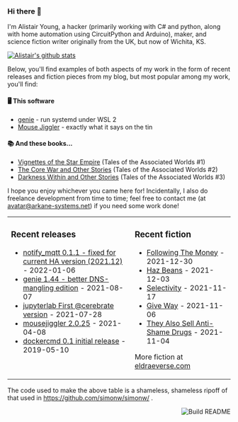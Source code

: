 ### Hi there 👋

I'm Alistair Young, a hacker (primarily working with C# and python, along with home automation using CircuitPython and Arduino), maker, and science fiction writer originally from the UK, but now of Wichita, KS.

[![Alistair's github stats](https://github-readme-stats.vercel.app/api?username=cerebrate&show_icons=true)](https://github.com/anuraghazra/github-readme-stats)

Below, you'll find examples of both aspects of my work in the form of recent releases and fiction pieces from my blog, but most popular among my work, you'll find:

#### :desktop_computer: This software

* [genie](https://github.com/arkane-systems/genie) - run systemd under WSL 2
* [Mouse Jiggler](https://github.com/cerebrate/mousejiggler) - exactly what it says on the tin

#### :books: And these books...

* [Vignettes of the Star Empire](https://www.amazon.com/gp/product/B00A2X4QQO/) (Tales of the Associated Worlds #1)
* [The Core War and Other Stories](https://www.amazon.com/gp/product/B00VSM9NNE/) (Tales of the Associated Worlds #2)
* [Darkness Within and Other Stories](https://www.amazon.com/gp/product/B082HC8JRQ/) (Tales of the Associated Worlds #3)

I hope you enjoy whichever you came here for! Incidentally, I also do freelance development from time to time; feel free to contact me (at avatar@arkane-systems.net) if you need some work done!

<table><tr><td valign="top">

### Recent releases
<!-- releases starts -->
* [notify_mqtt 0.1.1 - fixed for current HA version (2021.12)](https://github.com/cerebrate/notify_mqtt/releases/tag/0.1.1) - 2022-01-06
* [genie 1.44 - better DNS-mangling edition](https://github.com/arkane-systems/genie/releases/tag/v1.44) - 2021-08-07
* [jupyterlab First @cerebrate version](https://github.com/cerebrate/jupyterlab/releases/tag/v0.1) - 2021-07-28
* [mousejiggler 2.0.25](https://github.com/arkane-systems/mousejiggler/releases/tag/2.0.25) - 2021-04-08
* [dockercmd 0.1 initial release](https://github.com/arkane-systems/dockercmd/releases/tag/v0.1) - 2019-05-10
<!-- releases ends -->
</td><td valign="top">

### Recent fiction
<!-- fiction starts -->
* [Following The Money](https://eldraeverse.com/2021/12/30/following-the-money/) - 2021-12-30
* [Haz Beans](https://eldraeverse.com/2021/12/03/haz-beans/) - 2021-12-03
* [Selectivity](https://eldraeverse.com/2021/11/17/selectivity/) - 2021-11-17
* [Give Way](https://eldraeverse.com/2021/11/06/give-way/) - 2021-11-06
* [They Also Sell Anti-Shame Drugs](https://eldraeverse.com/2021/11/04/they-also-sell-anti-shame-drugs/) - 2021-11-04
<!-- fiction ends -->

More fiction at [eldraeverse.com](https://eldraeverse.com/)
</td></tr></table>

The code used to make the above table is a shameless, shameless ripoff of that used in https://github.com/simonw/simonw/ .

<a href="https://github.com/cerebrate/cerebrate/actions"><img src="https://github.com/cerebrate/cerebrate/workflows/Build%20README/badge.svg" align="right" alt="Build README"></a>
